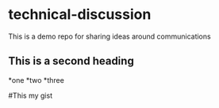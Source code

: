 # technical-discussion
This is a demo repo for sharing ideas around communications

## This is a second heading
*one
*two
*three

#This my gist
<script src="https://gist.github.com/Amingob/0a46144f2976ffc086cc6a36ee282d52.js"></script>
